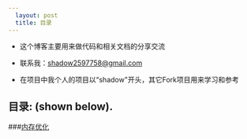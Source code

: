 ```yaml
---
  layout: post
  title: 目录
---
```

  
- 这个博客主要用来做代码和相关文档的分享交流
- 联系我：[shadow2597758@gmail.com](mailto:shadow2597758@gmail.com)

- 在项目中我个人的项目以“shadow"开头，其它Fork项目用来学习和参考

## 目录: (shown below).

###[内存优化](Page)

